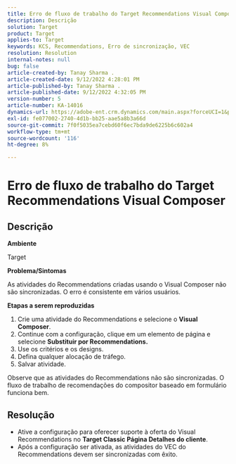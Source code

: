 ```yaml
---
title: Erro de fluxo de trabalho do Target Recommendations Visual Composer
description: Descrição
solution: Target
product: Target
applies-to: Target
keywords: KCS, Recommendations, Erro de sincronização, VEC
resolution: Resolution
internal-notes: null
bug: false
article-created-by: Tanay Sharma .
article-created-date: 9/12/2022 4:28:01 PM
article-published-by: Tanay Sharma .
article-published-date: 9/12/2022 4:32:05 PM
version-number: 5
article-number: KA-14016
dynamics-url: https://adobe-ent.crm.dynamics.com/main.aspx?forceUCI=1&pagetype=entityrecord&etn=knowledgearticle&id=4bbfbbd8-b732-ed11-9db1-002248086735
exl-id: fe077002-2740-4d1b-bb25-aae5a8b3a66d
source-git-commit: 7f0f5035ea7cebd60f6ec7bda9de6225b6c602a4
workflow-type: tm+mt
source-wordcount: '116'
ht-degree: 8%

---
```


# Erro de fluxo de trabalho do Target Recommendations Visual Composer

## Descrição


<b>Ambiente</b>

Target



<b>Problema/Sintomas</b>

As atividades do Recommendations criadas usando o Visual Composer não são sincronizadas. O erro é consistente em vários usuários.

<b>Etapas a serem reproduzidas</b>

1. Crie uma atividade do Recommendations e selecione o <b>Visual Composer</b>.
2. Continue com a configuração, clique em um elemento de página e selecione <b>Substituir por Recommendations.</b>
3. Use os critérios e os designs.
4. Defina qualquer alocação de tráfego.
5. Salvar atividade.




Observe que as atividades do Recommendations não são sincronizadas. O fluxo de trabalho de recomendações do compositor baseado em formulário funciona bem.


## Resolução


- Ative a configuração para oferecer suporte à oferta do Visual Recommendations no <b>Target Classic </b> <b>Página Detalhes do cliente</b>.
- Após a configuração ser ativada, as atividades do VEC do Recommendations devem ser sincronizadas com êxito.
